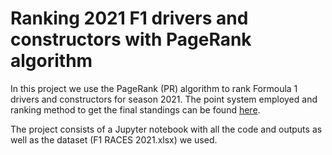 # Ranking 2021 F1 drivers and constructors with PageRank algorithm

In this project we use the PageRank (PR) algorithm to rank Formoula 1 drivers and constructors for 
season 2021. The point system employed and ranking method to get the final standings can be found [here](https://www.ncbi.nlm.nih.gov/pmc/articles/PMC5456068/?fbclid=IwAR2s-hNbPMKRDEe1zDP7_A3wIDV0qvPLRQVfq5mxiCHqYRAgxw6EdSinrM8).

The project consists of a Jupyter notebook with all the code and outputs as well as the dataset (F1 RACES 2021.xlsx) we used.
